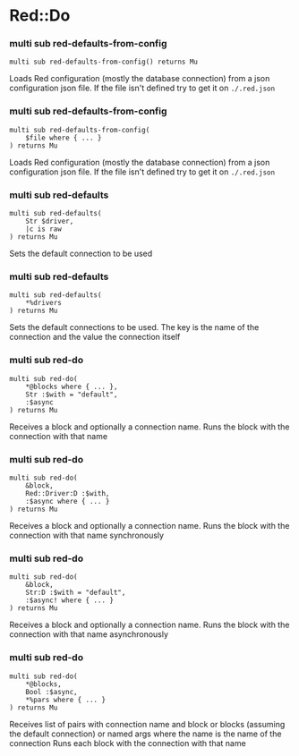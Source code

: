 Red::Do
=======

### multi sub red-defaults-from-config

```perl6
multi sub red-defaults-from-config() returns Mu
```

Loads Red configuration (mostly the database connection) from a json configuration json file. If the file isn't defined try to get it on `./.red.json`

### multi sub red-defaults-from-config

```perl6
multi sub red-defaults-from-config(
    $file where { ... }
) returns Mu
```

Loads Red configuration (mostly the database connection) from a json configuration json file. If the file isn't defined try to get it on `./.red.json`

### multi sub red-defaults

```perl6
multi sub red-defaults(
    Str $driver,
    |c is raw
) returns Mu
```

Sets the default connection to be used

### multi sub red-defaults

```perl6
multi sub red-defaults(
    *%drivers
) returns Mu
```

Sets the default connections to be used. The key is the name of the connection and the value the connection itself

### multi sub red-do

```perl6
multi sub red-do(
    *@blocks where { ... },
    Str :$with = "default",
    :$async
) returns Mu
```

Receives a block and optionally a connection name. Runs the block with the connection with that name

### multi sub red-do

```perl6
multi sub red-do(
    &block,
    Red::Driver:D :$with,
    :$async where { ... }
) returns Mu
```

Receives a block and optionally a connection name. Runs the block with the connection with that name synchronously

### multi sub red-do

```perl6
multi sub red-do(
    &block,
    Str:D :$with = "default",
    :$async! where { ... }
) returns Mu
```

Receives a block and optionally a connection name. Runs the block with the connection with that name asynchronously

### multi sub red-do

```perl6
multi sub red-do(
    *@blocks,
    Bool :$async,
    *%pars where { ... }
) returns Mu
```

Receives list of pairs with connection name and block or blocks (assuming the default connection) or named args where the name is the name of the connection Runs each block with the connection with that name


